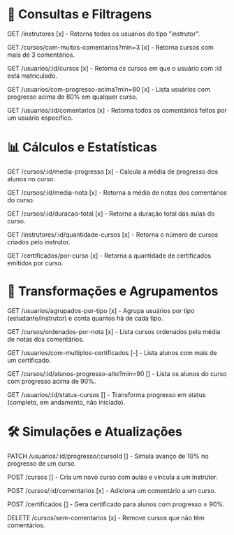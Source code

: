 # 🧠 Consultas e Filtragens
GET /instrutores
[x] - Retorna todos os usuários do tipo "instrutor".

GET /cursos/com-muitos-comentarios?min=3
[x] - Retorna cursos com mais de 3 comentários.

GET /usuarios/:id/cursos
[x] - Retorna os cursos em que o usuário com :id está matriculado.

GET /usuarios/com-progresso-acima?min=80
[x] - Lista usuários com progresso acima de 80% em qualquer curso.

GET /usuarios/:id/comentarios
[x] - Retorna todos os comentários feitos por um usuário específico.

# 📊 Cálculos e Estatísticas
GET /cursos/:id/media-progresso
[x] - Calcula a média de progresso dos alunos no curso.

GET /cursos/:id/media-nota
[x] - Retorna a média de notas dos comentários do curso.

GET /cursos/:id/duracao-total
[x] - Retorna a duração total das aulas do curso.

GET /instrutores/:id/quantidade-cursos
[x] - Retorna o número de cursos criados pelo instrutor.

GET /certificados/por-curso
[x] - Retorna a quantidade de certificados emitidos por curso.

# 🧩 Transformações e Agrupamentos
GET /usuarios/agrupados-por-tipo
[x] - Agrupa usuários por tipo (estudante/instrutor) e conta quantos há de cada tipo.

GET /cursos/ordenados-por-nota
[x] - Lista cursos ordenados pela média de notas dos comentários.

GET /usuarios/com-multiplos-certificados
[-] - Lista alunos com mais de um certificado.

GET /cursos/:id/alunos-progresso-alto?min=90
[] - Lista os alunos do curso com progresso acima de 90%.

GET /usuarios/:id/status-cursos
[] - Transforma progresso em status (completo, em andamento, não iniciado).

# 🛠️ Simulações e Atualizações
PATCH /usuarios/:id/progresso/:cursoId
[] - Simula avanço de 10% no progresso de um curso.

POST /cursos
[] - Cria um novo curso com aulas e vincula a um instrutor.

POST /cursos/:id/comentarios
[x] - Adiciona um comentário a um curso.

POST /certificados
[] - Gera certificado para alunos com progresso ≥ 90%.

DELETE /cursos/sem-comentarios
[x] - Remove cursos que não têm comentários.